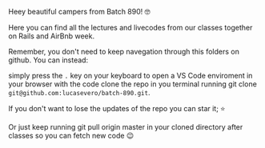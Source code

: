 Heey beautiful campers from Batch 890! 🤓

Here you can find all the lectures and livecodes from our classes together on Rails and AirBnb week.

Remember, you don't need to keep navegation through this folders on github. You can instead:

simply press the `.` key on your keyboard to open a VS Code enviroment in your browser with the code
clone the repo in you terminal running git clone `git@github.com:lucasevero/batch-890.git`.

If you don't want to lose the updates of the repo you can star it; ⭐

Or just keep running git pull origin master in your cloned directory after classes so you can fetch new code 😉
